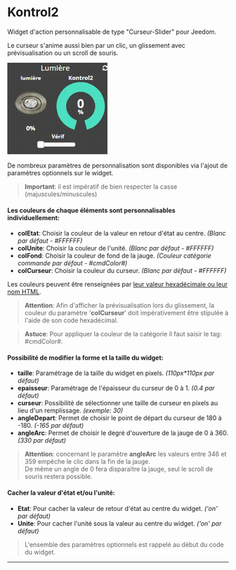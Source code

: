 # Kontrol2

Widget d'action personnalisable de type "Curseur-Slider" pour Jeedom.

Le curseur s'anime aussi bien par un clic, un glissement avec prévisualisation ou un scroll de souris.

<img src="/doc/Kontrol2.gif" alt="gif présentation"/>

De nombreux paramètres de personnalisation sont disponibles via l'ajout de paramètres optionnels sur le widget.
>**Important**: il est impératif de bien respecter la casse (majuscules/minuscules)

#### Les couleurs de chaque éléments sont personnalisables individuellement:
* **colEtat**: Choisir la couleur de la valeur en retour d'état au centre. *(Blanc par défaut - #FFFFFF)*
* **colUnite**: Choisir la couleur de l'unité. *(Blanc par défaut - #FFFFFF)*
* **colFond**: Choisir la couleur de fond de la jauge. *(Couleur catégorie commande par défaut - #cmdColor#)*
* **colCurseur**: Choisir la couleur du curseur. *(Blanc par défaut - #FFFFFF)*

Les couleurs peuvent être renseignées par [leur valeur hexadécimale ou leur nom HTML](https://en.wikipedia.org/wiki/Web_colors#X11_color_names).  

>**Attention**: Afin d'afficher la prévisualisation lors du glissement, la couleur du paramètre '**colCurseur**' doit impérativement être stipulée à l'aide de son code hexadécimal.

>**Astuce**: Pour appliquer la couleur de la catégorie il faut saisir le tag: #cmdColor#.

#### Possibilité de modifier la forme et la taille du widget:
* **taille**: Paramétrage de la taille du widget en pixels. *(110px\*110px par défaut)*
* **epaisseur**: Paramétrage de l'épaisseur du curseur de 0 à 1. *(0.4 par défaut)*
* **curseur**: Possibilité de sélectionner une taille de curseur en pixels au lieu d'un remplissage. *(exemple: 30)*
* **angleDepart**: Permet de choisir le point de départ du curseur de 180 à -180. *(-165 par défaut)*
* **angleArc**: Permet de choisir le degré d'ouverture de la jauge de 0 à 360. *(330 par défaut)*
>**Attention**: concernant le paramètre **angleArc** les valeurs entre 346 et 359 empêche le clic dans la fin de la jauge.  
>De même un angle de 0 fera disparaïtre la jauge, seul le scroll de souris restera possible.

#### Cacher la valeur d'état et/ou l'unité:
* **Etat**: Pour cacher la valeur de retour d'état au centre du widget. *('on' par défaut)*
* **Unite**: Pour cacher l'unité sous la valeur au centre du widget. *('on' par défaut)*

>L'ensemble des paramètres optionnels est rappelé au début du code du widget.

---------------